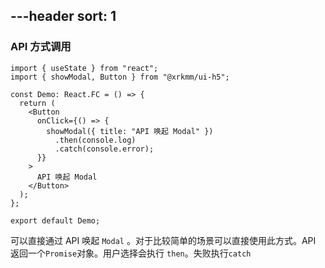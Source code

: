 ---header
sort: 1
---
### API 方式调用

```tsx
import { useState } from "react";
import { showModal, Button } from "@xrkmm/ui-h5";

const Demo: React.FC = () => {
  return (
    <Button
      onClick={() => {
        showModal({ title: "API 唤起 Modal" })
          .then(console.log)
          .catch(console.error);
      }}
    >
      API 唤起 Modal
    </Button>
  );
};

export default Demo;
```

可以直接通过 API 唤起 `Modal` 。对于比较简单的场景可以直接使用此方式。API 返回一个`Promise`对象。用户选择会执行 `then`。失败执行`catch`

